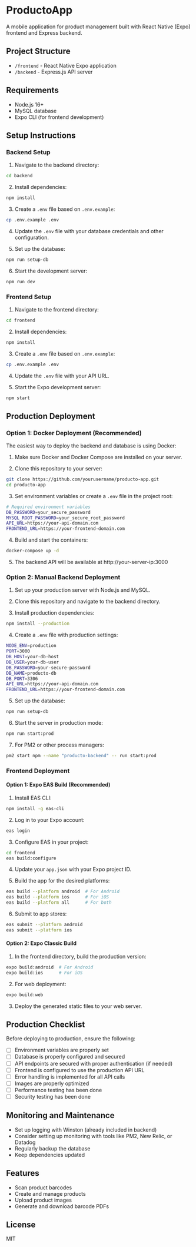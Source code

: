 # ProductoApp

A mobile application for product management built with React Native (Expo) frontend and Express backend.

## Project Structure

- `/frontend` - React Native Expo application
- `/backend` - Express.js API server

## Requirements

- Node.js 16+
- MySQL database
- Expo CLI (for frontend development)

## Setup Instructions

### Backend Setup

1. Navigate to the backend directory:
```bash
cd backend
```

2. Install dependencies:
```bash
npm install
```

3. Create a `.env` file based on `.env.example`:
```bash
cp .env.example .env
```

4. Update the `.env` file with your database credentials and other configuration.

5. Set up the database:
```bash
npm run setup-db
```

6. Start the development server:
```bash
npm run dev
```

### Frontend Setup

1. Navigate to the frontend directory:
```bash
cd frontend
```

2. Install dependencies:
```bash
npm install
```

3. Create a `.env` file based on `.env.example`:
```bash
cp .env.example .env
```

4. Update the `.env` file with your API URL.

5. Start the Expo development server:
```bash
npm start
```

## Production Deployment

### Option 1: Docker Deployment (Recommended)

The easiest way to deploy the backend and database is using Docker:

1. Make sure Docker and Docker Compose are installed on your server.

2. Clone this repository to your server:
```bash
git clone https://github.com/yourusername/producto-app.git
cd producto-app
```

3. Set environment variables or create a `.env` file in the project root:
```bash
# Required environment variables
DB_PASSWORD=your_secure_password
MYSQL_ROOT_PASSWORD=your_secure_root_password
API_URL=https://your-api-domain.com
FRONTEND_URL=https://your-frontend-domain.com
```

4. Build and start the containers:
```bash
docker-compose up -d
```

5. The backend API will be available at http://your-server-ip:3000

### Option 2: Manual Backend Deployment

1. Set up your production server with Node.js and MySQL.

2. Clone this repository and navigate to the backend directory.

3. Install production dependencies:
```bash
npm install --production
```

4. Create a `.env` file with production settings:
```bash
NODE_ENV=production
PORT=3000
DB_HOST=your-db-host
DB_USER=your-db-user
DB_PASSWORD=your-secure-password
DB_NAME=producto-db
DB_PORT=3306
API_URL=https://your-api-domain.com
FRONTEND_URL=https://your-frontend-domain.com
```

5. Set up the database:
```bash
npm run setup-db
```

6. Start the server in production mode:
```bash
npm run start:prod
```

7. For PM2 or other process managers:
```bash
pm2 start npm --name "producto-backend" -- run start:prod
```

### Frontend Deployment

#### Option 1: Expo EAS Build (Recommended)

1. Install EAS CLI:
```bash
npm install -g eas-cli
```

2. Log in to your Expo account:
```bash
eas login
```

3. Configure EAS in your project:
```bash
cd frontend
eas build:configure
```

4. Update your `app.json` with your Expo project ID.

5. Build the app for the desired platforms:
```bash
eas build --platform android  # For Android
eas build --platform ios      # For iOS
eas build --platform all      # For both
```

6. Submit to app stores:
```bash
eas submit --platform android
eas submit --platform ios
```

#### Option 2: Expo Classic Build

1. In the frontend directory, build the production version:
```bash
expo build:android  # For Android
expo build:ios      # For iOS
```

2. For web deployment:
```bash
expo build:web
```

3. Deploy the generated static files to your web server.

## Production Checklist

Before deploying to production, ensure the following:

- [ ] Environment variables are properly set
- [ ] Database is properly configured and secured
- [ ] API endpoints are secured with proper authentication (if needed)
- [ ] Frontend is configured to use the production API URL
- [ ] Error handling is implemented for all API calls
- [ ] Images are properly optimized
- [ ] Performance testing has been done
- [ ] Security testing has been done

## Monitoring and Maintenance

- Set up logging with Winston (already included in backend)
- Consider setting up monitoring with tools like PM2, New Relic, or Datadog
- Regularly backup the database
- Keep dependencies updated

## Features

- Scan product barcodes
- Create and manage products
- Upload product images
- Generate and download barcode PDFs

## License

MIT 